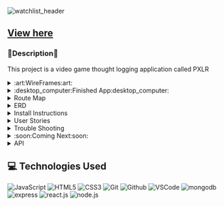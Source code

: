 ![watchlist_header](https://i.imgur.com/VnkoJ3W.png)

## [View here](https://pxlr-a0d57ef2dd6b.herokuapp.com/)

### 📝Description📝

This project is a video game thought logging application called PXLR

<details>
<summary>:art:WireFrames:art:</summary>

![site-home](https://i.imgur.com/vrofcXk.png)
![site-details](https://i.imgur.com/3Sptjym.png)
![site-form](https://i.imgur.com/RM4qA20.png)
![site-about](https://i.imgur.com/LmrxmSB.png)

</details>

<details>

<summary>:desktop_computer:Finished App:desktop_computer:</summary>

![screencapture-localhost-3000-2024-01-21-13_16_34](https://i.imgur.com/kYUkNUy.png)
![screencapture-localhost-3000-movies-2024-01-21-13_16_12](https://i.imgur.com/s82XhUj.png)
![screencapture-localhost-3000-movies-new-2024-01-21-13_16_51](https://i.imgur.com/wG8klGR.png)
![screencapture-localhost-3000-movies-65ad41c5c23e7ee1d78a6176-2024-01-21-13_16_19](https://i.imgur.com/BiEcjTo.png)

</details>

<details>
<summary>Route Map</summary>

## Route Map

| URL                 | REST Route | HTTP Verb | CRUD Action | View             |
| ------------------- | ---------- | --------- | ----------- | ---------------- |
| /                   |            | get       | read        | home-index.jsx   |
| /games              | index      | get       | read        | games.jsx        |
| /games/:id          | show       | get       | read        | game-details.jsx |
| /pxl                | index      | get       | read        | home-index.jsx   |
| /pxl/new/:gameid    | new        | get       | read        | new-pxl.jsx      |
| /pxl/create/:gameid | create     | post      | create      |                  |
| /pxl/:id            | update     | patch/put | update      | edit-pxl.jsx     |
| /pxl/:id            | destroy    | delete    | delete      |                  |
| /user/create        | new        | get       | read        | new-user.jsx     |
| /user/:id           | create     | post      | create      |                  |
| /about              |            | get       |             | about.jsx        |
| /*                  |            | get       |             | 404.jsx          |

</details>

<details>
<summary>ERD</summary>

![erd](https://i.imgur.com/65lTTFF.png)

</details>

<details>
<summary>Install Instructions</summary>

to install this app on your own computer, first you will need to fork the repository. once you have cloned the repository to your local machine you will need to run terminal and :

```
cd <repository folder>
```

from here you will need to enable NPM using:

```
npm init -y
```

now, install the node packages

```
npm i
```

now, you will need to create a .env file

```
touch .env
```

within the env file you will want to add the follow:

```
PORT=3000
MONGODBURI=<your connection string here>
JWT_SECRET_KEY='JwtS3cr3tK3Y'
VITE_API_KEY=<your API key here>
```

to sign up for mongo DB and get a connection string, visit: https://www.mongodb.com/

to get an API key for giant bomb, visit: https://www.giantbomb.com/api/

from here you will need to update the scripts section of package.json with:

```
"scripts": {
    "backend": "nodemon backend/server.js",
    "frontend": "vite",
  }
```

from here you will need to split your terminal and run run:

```
npm run backend
```
```
npm run frontend
```

go to the following URL in your browser

```
http://localhost:5173
```

the app should now be running in your browser

</details>

<details>

<summary>User Stories</summary>

As a fan of games, I want to be able to search for games I like

As a user, I want to be able to leave a PXL about my favorite game. 

As a hiring manager, I want to be able to see the way Nick built out this app.

</details>

<details>

<summary>Trouble Shooting</summary>

Still have some minor issues, would like to figure out how to get rid of the edit and delete buttons for PXLs NOT belonging to the user.

</details>

<details>

<summary>:soon:Coming Next:soon:</summary>

Would like to build out a user profile page and expand upon the dashboard
</details>

<details>

<summary>API </summary>

for this app I used the Giant Bomb Api
https://www.giantbomb.com/api/

</details>

## 💻 Technologies Used

  ![JavaScript](https://img.shields.io/badge/-JavaScript-05122A?style=flat&logo=javascript)
  ![HTML5](https://img.shields.io/badge/-HTML5-05122A?style=flat&logo=html5)
  ![CSS3](https://img.shields.io/badge/-CSS-05122A?style=flat&logo=css3)
  ![Git](https://img.shields.io/badge/-Git-05122A?style=flat&logo=git)
  ![Github](https://img.shields.io/badge/-GitHub-05122A?style=flat&logo=github)
  ![VSCode](https://img.shields.io/badge/-VS_Code-05122A?style=flat&logo=visualstudio)
  ![mongodb](https://img.shields.io/badge/MongoDB-4EA94B?style=for-the-badge&logo=mongodb&logoColor=white)
  ![express](https://img.shields.io/badge/Express.js-404D59?style=for-the-badge)
  ![react.js](https://img.shields.io/badge/React-20232A?style=for-the-badge&logo=react&logoColor=61DAFB)
  ![node.js](https://img.shields.io/badge/Node.js-43853D?style=for-the-badge&logo=node.js&logoColor=white)
  
